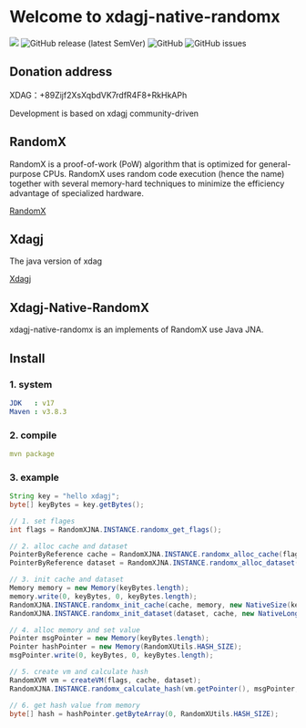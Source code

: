 # Welcome to xdagj-native-randomx

![](https://github.com/XDagger/xdagj-native-randomx/actions/workflows/maven.yml/badge.svg) ![GitHub release (latest SemVer)](https://img.shields.io/github/v/release/XDagger/xdagj-native-randomx) ![GitHub](https://img.shields.io/github/license/XDagger/xdagj-native-randomx) ![GitHub issues](https://img.shields.io/github/issues/XDagger/xdagj-native-randomx)

## Donation address
XDAG：+89Zijf2XsXqbdVK7rdfR4F8+RkHkAPh

Development is based on xdagj community-driven

## RandomX
RandomX is a proof-of-work (PoW) algorithm that is optimized for general-purpose CPUs. RandomX uses random code execution (hence the name) together with several memory-hard techniques to minimize the efficiency advantage of specialized hardware.

[RandomX](https://github.com/tevador/RandomX)

## Xdagj
The java version of xdag

[Xdagj](https://github.com/XDagger/xdagj)

## Xdagj-Native-RandomX
xdagj-native-randomx is an implements of RandomX use Java JNA.

## Install

### 1. system
```yaml
JDK   : v17
Maven : v3.8.3
```

### 2. compile

```yaml
mvn package
```

### 3. example

```java
String key = "hello xdagj";
byte[] keyBytes = key.getBytes();

// 1. set flages 
int flags = RandomXJNA.INSTANCE.randomx_get_flags();

// 2. alloc cache and dataset 
PointerByReference cache = RandomXJNA.INSTANCE.randomx_alloc_cache(flags);
PointerByReference dataset = RandomXJNA.INSTANCE.randomx_alloc_dataset(flags);

// 3. init cache and dataset
Memory memory = new Memory(keyBytes.length);
memory.write(0, keyBytes, 0, keyBytes.length);
RandomXJNA.INSTANCE.randomx_init_cache(cache, memory, new NativeSize(keyBytes.length));
RandomXJNA.INSTANCE.randomx_init_dataset(dataset, cache, new NativeLong(0), RandomXJNA.INSTANCE.randomx_dataset_item_count());

// 4. alloc memory and set value
Pointer msgPointer = new Memory(keyBytes.length);
Pointer hashPointer = new Memory(RandomXUtils.HASH_SIZE);
msgPointer.write(0, keyBytes, 0, keyBytes.length);

// 5. create vm and calculate hash
RandomXVM vm = createVM(flags, cache, dataset);
RandomXJNA.INSTANCE.randomx_calculate_hash(vm.getPointer(), msgPointer, new NativeSize(keyBytes.length), hashPointer);

// 6. get hash value from memory
byte[] hash = hashPointer.getByteArray(0, RandomXUtils.HASH_SIZE);
```

